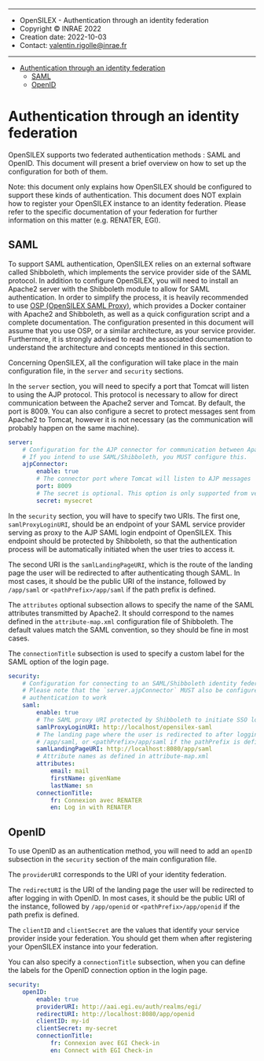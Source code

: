 ***********************************************************
* OpenSILEX - Authentication through an identity federation
* Copyright © INRAE 2022
* Creation date: 2022-10-03
* Contact: valentin.rigolle@inrae.fr
***********************************************************

<!-- TOC -->
* [Authentication through an identity federation](#authentication-through-an-identity-federation)
  * [SAML](#saml)
  * [OpenID](#openid)
<!-- TOC -->

# Authentication through an identity federation

OpenSILEX supports two federated authentication methods : SAML and OpenID. This document will
present a brief overview on how to set up the configuration for both of them.

Note: this document only explains how OpenSILEX should be configured to support these kinds of
authentication. This document does NOT explain how to register your OpenSILEX instance to an 
identity federation. Please refer to the specific documentation of your federation for further
information on this matter (e.g. RENATER, EGI).

## SAML

To support SAML authentication, OpenSILEX relies on an external software called Shibboleth,
which implements the service provider side of the SAML protocol. In addition to configure
OpenSILEX, you will need to install an Apache2 server with the Shibboleth module to allow for
SAML authentication. In order to simplify the process, it is heavily recommended to use [OSP
(OpenSILEX SAML Proxy)](https://forgemia.inra.fr/OpenSILEX/opensilex-saml-proxy), which provides
a Docker container with Apache2 and Shibboleth, as well as a quick configuration script and a 
complete documentation. The configuration presented in this document will assume that you use
OSP, or a similar architecture, as your service provider. Furthermore, it is strongly advised
to read the associated documentation to understand the architecture and concepts mentioned in
this section.

Concerning OpenSILEX, all the configuration will take place in the main configuration file,
in the `server` and `security` sections.

In the `server` section, you will need to specify a port that Tomcat will listen to using the 
AJP protocol. This protocol is necessary to allow for direct communication between the Apache2
server and Tomcat. By default, the port is 8009. You can also configure a secret to protect
messages sent from Apache2 to Tomcat, however it is not necessary (as the communication will
probably happen on the same machine).

```yaml
server:
    # Configuration for the AJP connector for communication between Apache and Tomcat.
    # If you intend to use SAML/Shibboleth, you MUST configure this.
    ajpConnector:
        enable: true
        # The connector port where Tomcat will listen to AJP messages
        port: 8009
        # The secret is optional. This option is only supported from version 2.4.42 of Apache server
        secret: mysecret
```

In the `security` section, you will have to specify two URIs. The first one, `samlProxyLoginURI`,
should be an endpoint of your SAML service provider serving as proxy to the AJP SAML login endpoint
of OpenSILEX. This endpoint should be protected by Shibboleth, so that the authentication process 
will be automatically initiated when the user tries to access it.

The second URI is the `samlLandingPageURI`, which is the route of the landing page the user will be
redirected to after authenticating though SAML. In most cases, it should be the public URI of
the instance, followed by `/app/saml` or `<pathPrefix>/app/saml` if the path prefix is defined.

The `attributes` optional subsection allows to specify the name of the SAML attributes transmitted by
Apache2. It should correspond to the names defined in the `attribute-map.xml` configuration file of
Shibboleth. The default values match the SAML convention, so they should be fine in most cases.

The `connectionTitle` subsection is used to specify a custom label for the SAML option of the
login page.

```yaml
security:
    # Configuration for connecting to an SAML/Shibboleth identity federation (e.g. RENATER)
    # Please note that the `server.ajpConnector` MUST also be configured in order for the SAML
    # authentication to work
    saml:
        enable: true
        # The SAML proxy URI protected by Shibboleth to initiate SSO login.
        samlProxyLoginURI: http://localhost/opensilex-saml
        # The landing page where the user is redirected to after logging in (it should be the publicUri followed by
        # /app/saml, or <pathPrefix>/app/saml if the pathPrefix is defined)
        samlLandingPageURI: http://localhost:8080/app/saml
        # Attribute names as defined in attribute-map.xml
        attributes:
            email: mail
            firstName: givenName
            lastName: sn
        connectionTitle:
            fr: Connexion avec RENATER
            en: Log in with RENATER
```

## OpenID

To use OpenID as an authentication method, you will need to add an `openID` subsection in the 
`security` section of the main configuration file.

The `providerURI` corresponds to the URI of your identity federation. 

The `redirectURI` is the URI of the landing page the user will be redirected to after logging in
with OpenID. In most cases, it should be the public URI of the instance, followed by `/app/openid` 
or `<pathPrefix>/app/openid` if the path prefix is defined.

The `clientID` and `clientSecret` are the values that identify your service provider inside your
federation. You should get them when after registering your OpenSILEX instance into your federation.

You can also specify a `connectionTitle` subsection, when you can define the labels for the OpenID
connection option in the login page.

```yaml
security:
    openID:
        enable: true
        providerURI: http://aai.egi.eu/auth/realms/egi/
        redirectURI: http://localhost:8080/app/openid
        clientID: my-id
        clientSecret: my-secret
        connectionTitle:
            fr: Connexion avec EGI Check-in
            en: Connect with EGI Check-in
```